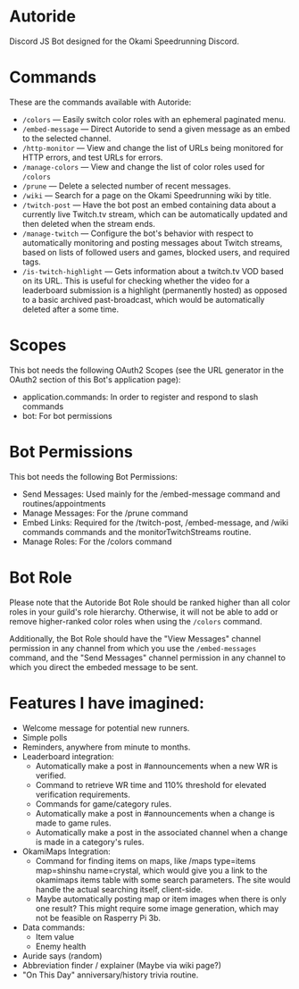 # Autoride
Discord JS Bot designed for the Okami Speedrunning Discord.

# Commands
These are the commands available with Autoride:
- `/colors` — Easily switch color roles with an ephemeral paginated menu.
- `/embed-message` — Direct Autoride to send a given message as an embed to the
selected channel.
- `/http-monitor` — View and change the list of URLs being monitored for HTTP
errors, and test URLs for errors.
- `/manage-colors` — View and change the list of color roles used for `/colors`
- `/prune` — Delete a selected number of recent messages.
- `/wiki` — Search for a page on the Okami Speedrunning wiki by title.
- `/twitch-post` — Have the bot post an embed containing data about a currently
live Twitch.tv stream, which can be automatically updated and then deleted when
the stream ends.
- `/manage-twitch` — Configure the bot's behavior with respect to automatically
monitoring and posting messages about Twitch streams, based on lists of followed
users and games, blocked users, and required tags.
- `/is-twitch-highlight` — Gets information about a twitch.tv VOD based on its
  URL. This is useful for checking whether the video for a leaderboard
  submission is a highlight (permanently hosted) as opposed to a basic archived
  past-broadcast, which would be automatically deleted after a some time.


# Scopes
This bot needs the following OAuth2 Scopes (see the URL generator in the OAuth2
section of this Bot's application page):
- application.commands: In order to register and respond to slash commands
- bot: For bot permissions

# Bot Permissions
This bot needs the following Bot Permissions:
- Send Messages: Used mainly for the /embed-message command and
routines/appointments
- Manage Messages: For the /prune command
- Embed Links: Required for the /twitch-post, /embed-message, and /wiki commands
commands and the monitorTwitchStreams routine.
- Manage Roles: For the /colors command

# Bot Role
Please note that the Autoride Bot Role should be ranked higher than all color
roles in your guild's role hierarchy. Otherwise, it will not be able to add or
remove higher-ranked color roles when using the `/colors` command.

Additionally, the Bot Role should have the "View Messages" channel permission in
any channel from which you use the `/embed-messages` command, and the "Send
Messages" channel permission in any channel to which you direct the embeded
message to be sent.

# Features I have imagined:
- Welcome message for potential new runners.
- Simple polls
- Reminders, anywhere from minute to months.
- Leaderboard integration:
    - Automatically make a post in #announcements when a new WR is verified.
    - Command to retrieve WR time and 110% threshold for elevated verification
      requirements.
    - Commands for game/category rules.
    - Automatically make a post in #announcements when a change is made to game
      rules.
    - Automatically make a post in the associated channel when a change is made
      in a category's rules.
- OkamiMaps Integration:
    - Command for finding items on maps, like /maps type=items map=shinshu
      name=crystal, which would give you a link to the okamimaps items table
      with some search parameters. The site would handle the actual searching
      itself, client-side.
    - Maybe automatically posting map or item images when there is only one
      result? This might require some image generation, which may not be
      feasible on Rasperry Pi 3b.
- Data commands:
    - Item value
    - Enemy health
- Auride says (random)
- Abbreviation finder / explainer (Maybe via wiki page?)
- "On This Day" anniversary/history trivia routine.
